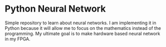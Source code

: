 # Python Neural Network

Simple repository to learn about neural networks. I am implementing it in Python because it will allow me to focus on the mathematics instead of the programming. My ultimate goal is to make hardware based neural network in my FPGA.
